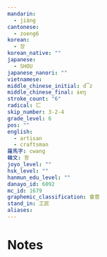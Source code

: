```yaml
---
mandarin:
  - jiàng
cantonese:
  - zoeng6
korean:
  - 장
korean_native: ""
japanese:
  - SHOU
japanese_nanori: ""
vietnamese:
middle_chinese_initial: d͡z
middle_chinese_final: ɨɐŋ
stroke_count: "6"
radical: 匸
skip_number: 3-2-4
grade_level: 6
pos: ""
english:
  - artisan
  - craftsman
羅馬字: cwang
韓文: 촹
joyo_level: ""
hsk_level: ""
hanmun_edu_level: ""
danayo_id: 6092
mc_id: 1679
graphemic_classification: 會意
stand_in: 工匠
aliases:
---
```


# Notes
